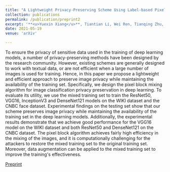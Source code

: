 ```yaml
---
title: "A Lightweight Privacy-Preserving Scheme Using Label-based Pixel Block Mixing for Image Classification in Deep Learning"
collection: publications
permalink: /publication/preprint2
excerpt: '**<u>Yuexin Xiang</u>**, Tiantian Li, Wei Ren, Tianqing Zhu, and Kim-Kwang Raymond Choo'
date: 2021-05-19
venue: 'arXiv'

---
```


To ensure the privacy of sensitive data used in the training of deep learning models, a number of privacy-preserving methods have been designed by the research community. However, existing schemes are generally designed to work with textual data, or are not efficient when a large number of images is used for training. Hence, in this paper we propose a lightweight and efficient approach to preserve image privacy while maintaining the availability of the training set. Specifically, we design the pixel block mixing algorithm for image classification privacy preservation in deep learning. To evaluate its utility, we use the mixed training set to train the ResNet50, VGG16, InceptionV3 and DenseNet121 models on the WIKI dataset and the CNBC face dataset. Experimental findings on the testing set show that our scheme preserves image privacy while maintaining the availability of the training set in the deep learning models. Additionally, the experimental results demonstrate that we achieve good performance for the VGG16 model on the WIKI dataset and both ResNet50 and DenseNet121 on the CNBC dataset. The pixel block algorithm achieves fairly high efficiency in the mixing of the images, and it is computationally challenging for the attackers to restore the mixed training set to the original training set. Moreover, data augmentation can be applied to the mixed training set to improve the training's effectiveness.

[Preprint](https://arxiv.org/abs/2105.08876)




